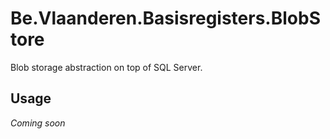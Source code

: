 # Be.Vlaanderen.Basisregisters.BlobStore

Blob storage abstraction on top of SQL Server.

## Usage

_Coming soon_
